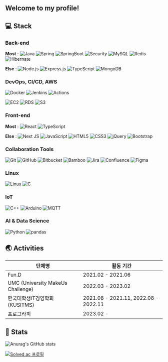 ## Welcome to my profile!

## 💻 Stack

### Back-end

**Most** : 
![Java](https://img.shields.io/badge/Java-3776AB?style=flat-square&logo=mysql&logoColor=white)
![Spring](https://img.shields.io/badge/Spring-6DB33F?style=flat-square&logo=Spring&logoColor=white)
![SpringBoot](https://img.shields.io/badge/Spring%20Boot-6DB33F?style=flat-square&logo=Spring%20Boot&logoColor=white)
![Security](https://img.shields.io/badge/Spring%20Security-6DB33F?style=flat-square&logo=Spring%20Security&logoColor=white)
![MySQL](https://img.shields.io/badge/MySQL-4479A1?style=flat-square&logo=MySQL&logoColor=white)
![Redis](https://img.shields.io/badge/Redis-DC382D?style=flat-square&logo=Redis&logoColor=white)
![Hibernate](https://img.shields.io/badge/Hibernate-59666C?style=flat-square&logo=Hibernate&logoColor=white)

**Else** : 
![Node.js](https://img.shields.io/badge/Node.js-%2343853D.svg?style=flat-square&logo=Node.js&logoColor=white)
![Express.js](https://img.shields.io/badge/express.js-%23404d59.svg?style=flat-square&logo=express&logoColor=%2361DAFB)
![TypeScript](https://img.shields.io/badge/TypeScript-%23007ACC.svg?style=flat-square&logo=TypeScript&logoColor=white)
![MongoDB](https://img.shields.io/badge/MongoDB-47A248?style=flat-square&logo=MongoDB&logoColor=white)

### DevOps, CI/CD, AWS

![Docker](https://img.shields.io/badge/Docker-007396?style=flat-square&logo=Docker&logoColor=white)
![Jenkins](https://img.shields.io/badge/Jenkins-D24939?style=flat-square&logo=Jenkins&logoColor=white)
![Actions](https://img.shields.io/badge/Github%20Actions-2088FF?style=flat-square&logo=Github%20Actions&logoColor=white)

![EC2](https://img.shields.io/badge/Amazon%20EC2-FF9900?style=flat-square&logo=Amazon%20EC2&logoColor=white)
![RDS](https://img.shields.io/badge/Amazon%20RDS-527FFF?style=flat-square&logo=Amazon%20RDS&logoColor=white)
![S3](https://img.shields.io/badge/Amazon%20S3-569A31?style=flat-square&logo=Amazon%20S3&logoColor=white)

### Front-end

**Most** : 
![React](https://img.shields.io/badge/React-%2320232a.svg?style=flat-square&logo=React&logoColor=%2361DAFB)
![TypeScript](https://img.shields.io/badge/TypeScript-%23007ACC.svg?style=flat-square&logo=TypeScript&logoColor=white)

**Else** : 
![Next JS](https://img.shields.io/badge/Next.js-black?style=flat-square&logo=Next.js&logoColor=white)
![JavaScript](https://img.shields.io/badge/JavaScript-%23323330.svg?style=flat-square&logo=JavaScript&logoColor=%23F7DF1E)
![HTML5](https://img.shields.io/badge/HTML5-%23E34F26.svg?style=flat-square&logo=HTML5&logoColor=white)
![CSS3](https://img.shields.io/badge/CSS3-%231572B6.svg?style=flat-square&logo=CSS3&logoColor=white)
![jQuery](https://img.shields.io/badge/jQuery-%230769AD.svg?style=flat-square&logo=jQuery&logoColor=white)
![Bootstrap](https://img.shields.io/badge/Bootstrap-%23563D7C.svg?style=flat-square&logo=Bootstrap&logoColor=white)

### Collaboration Tools

![Git](https://img.shields.io/badge/Git-%23F05033.svg?style=flat-square&logo=Git&logoColor=white)
![GitHub](https://img.shields.io/badge/GitHub-%23121011.svg?style=flat-square&logo=GitHub&logoColor=white)
![Bitbucket](https://img.shields.io/badge/Bitbucket-0052CC?style=flat-square&logo=Bitbucket&logoColor=white)
![Bamboo](https://img.shields.io/badge/Bamboo-0052CC?style=flat-square&logo=Bamboo&logoColor=white)
![Jira](https://img.shields.io/badge/Jira-0052CC?style=flat-square&logo=Jira&logoColor=white)
![Confluence](https://img.shields.io/badge/Confluence-172B4D?style=flat-square&logo=Confluence&logoColor=white)
![Figma](https://img.shields.io/badge/Figma-%23F24E1E.svg?style=flat-square&logo=Figma&logoColor=white)


### Linux

![Linux](https://img.shields.io/badge/Linux-%FCC624.svg?style=flat-square&logo=Linux&logoColor=white)
![C](https://img.shields.io/badge/C-%2300599C.svg?style=flat-square&logo=C&logoColor=white)

### IoT

![C++](https://img.shields.io/badge/C++-%2300599C.svg?style=flat-square&logo=c%2B%2B&logoColor=white)
![Arduino](https://img.shields.io/badge/-Arduino-00979D?style=flat-square&logo=Arduino&logoColor=white)
![MQTT](https://img.shields.io/badge/-MQTT-660066?style=flat-square&logo=MQTT&logoColor=white)

### AI & Data Science
![Python](https://img.shields.io/badge/Python-3776AB.svg?style=flat-square&logo=Python&logoColor=white)
![pandas](https://img.shields.io/badge/pandas-150458.svg?style=flat-square&logo=pandas&logoColor=white)


## 🌏 Activities

| 단체명 | 활동 기간 |
| --- | --- |
| Fun.D | 2021.02 - 2021.06 |
| UMC (University MakeUs Challenge) | 2022.03 - 2023.02 |
| 한국대학생IT경영학회(KUSITMS) | 2021.08 - 2021.11, 2022.08 - 2022.11 |
| 프로그라피 | 2023.02 - |

## 🐣 Stats
![Anurag's GitHub stats](https://github-readme-stats.vercel.app/api?username=ympark99&hide=stars,issues&show_icons=true&theme=radical)

[![Solved.ac
프로필](http://mazassumnida.wtf/api/generate_badge?boj=ympark99)](https://solved.ac/ympark99)
